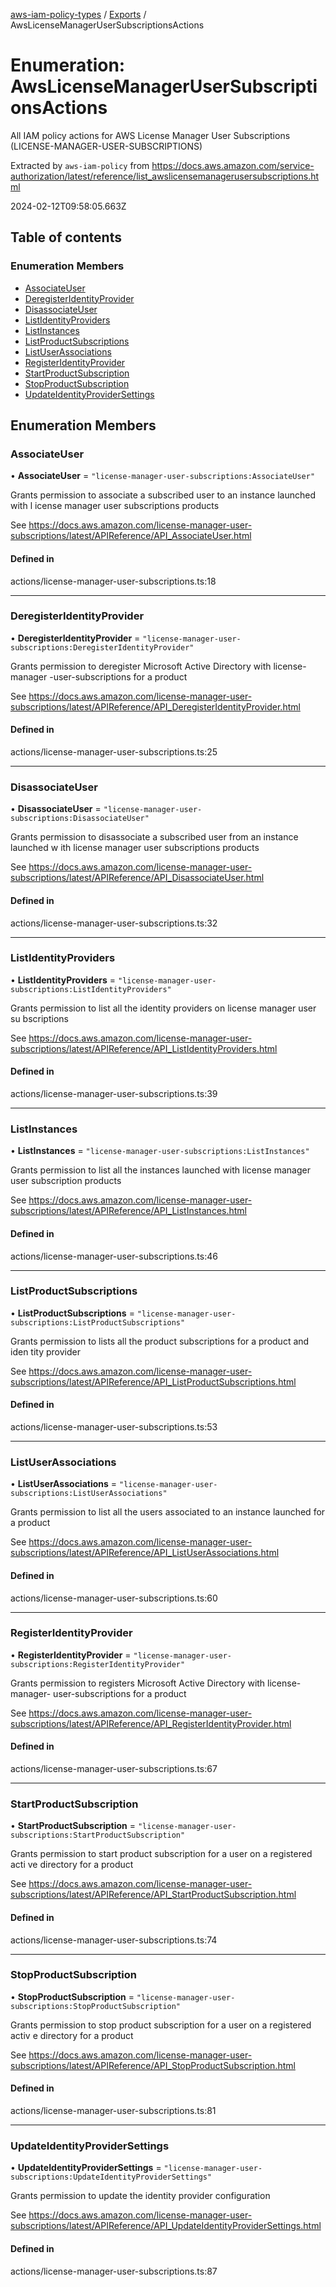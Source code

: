 [aws-iam-policy-types](../README.md) / [Exports](../modules.md) / AwsLicenseManagerUserSubscriptionsActions

# Enumeration: AwsLicenseManagerUserSubscriptionsActions

All IAM policy actions for AWS License Manager User Subscriptions (LICENSE-MANAGER-USER-SUBSCRIPTIONS)

Extracted by `aws-iam-policy` from
https://docs.aws.amazon.com/service-authorization/latest/reference/list_awslicensemanagerusersubscriptions.html

2024-02-12T09:58:05.663Z

## Table of contents

### Enumeration Members

- [AssociateUser](AwsLicenseManagerUserSubscriptionsActions.md#associateuser)
- [DeregisterIdentityProvider](AwsLicenseManagerUserSubscriptionsActions.md#deregisteridentityprovider)
- [DisassociateUser](AwsLicenseManagerUserSubscriptionsActions.md#disassociateuser)
- [ListIdentityProviders](AwsLicenseManagerUserSubscriptionsActions.md#listidentityproviders)
- [ListInstances](AwsLicenseManagerUserSubscriptionsActions.md#listinstances)
- [ListProductSubscriptions](AwsLicenseManagerUserSubscriptionsActions.md#listproductsubscriptions)
- [ListUserAssociations](AwsLicenseManagerUserSubscriptionsActions.md#listuserassociations)
- [RegisterIdentityProvider](AwsLicenseManagerUserSubscriptionsActions.md#registeridentityprovider)
- [StartProductSubscription](AwsLicenseManagerUserSubscriptionsActions.md#startproductsubscription)
- [StopProductSubscription](AwsLicenseManagerUserSubscriptionsActions.md#stopproductsubscription)
- [UpdateIdentityProviderSettings](AwsLicenseManagerUserSubscriptionsActions.md#updateidentityprovidersettings)

## Enumeration Members

### AssociateUser

• **AssociateUser** = ``"license-manager-user-subscriptions:AssociateUser"``

Grants permission to associate a subscribed user to an instance launched with l
icense manager user subscriptions products

See https://docs.aws.amazon.com/license-manager-user-subscriptions/latest/APIReference/API_AssociateUser.html

#### Defined in

actions/license-manager-user-subscriptions.ts:18

___

### DeregisterIdentityProvider

• **DeregisterIdentityProvider** = ``"license-manager-user-subscriptions:DeregisterIdentityProvider"``

Grants permission to deregister Microsoft Active Directory with license-manager
-user-subscriptions for a product

See https://docs.aws.amazon.com/license-manager-user-subscriptions/latest/APIReference/API_DeregisterIdentityProvider.html

#### Defined in

actions/license-manager-user-subscriptions.ts:25

___

### DisassociateUser

• **DisassociateUser** = ``"license-manager-user-subscriptions:DisassociateUser"``

Grants permission to disassociate a subscribed user from an instance launched w
ith license manager user subscriptions products

See https://docs.aws.amazon.com/license-manager-user-subscriptions/latest/APIReference/API_DisassociateUser.html

#### Defined in

actions/license-manager-user-subscriptions.ts:32

___

### ListIdentityProviders

• **ListIdentityProviders** = ``"license-manager-user-subscriptions:ListIdentityProviders"``

Grants permission to list all the identity providers on license manager user su
bscriptions

See https://docs.aws.amazon.com/license-manager-user-subscriptions/latest/APIReference/API_ListIdentityProviders.html

#### Defined in

actions/license-manager-user-subscriptions.ts:39

___

### ListInstances

• **ListInstances** = ``"license-manager-user-subscriptions:ListInstances"``

Grants permission to list all the instances launched with license manager user
subscription products

See https://docs.aws.amazon.com/license-manager-user-subscriptions/latest/APIReference/API_ListInstances.html

#### Defined in

actions/license-manager-user-subscriptions.ts:46

___

### ListProductSubscriptions

• **ListProductSubscriptions** = ``"license-manager-user-subscriptions:ListProductSubscriptions"``

Grants permission to lists all the product subscriptions for a product and iden
tity provider

See https://docs.aws.amazon.com/license-manager-user-subscriptions/latest/APIReference/API_ListProductSubscriptions.html

#### Defined in

actions/license-manager-user-subscriptions.ts:53

___

### ListUserAssociations

• **ListUserAssociations** = ``"license-manager-user-subscriptions:ListUserAssociations"``

Grants permission to list all the users associated to an instance launched for
a product

See https://docs.aws.amazon.com/license-manager-user-subscriptions/latest/APIReference/API_ListUserAssociations.html

#### Defined in

actions/license-manager-user-subscriptions.ts:60

___

### RegisterIdentityProvider

• **RegisterIdentityProvider** = ``"license-manager-user-subscriptions:RegisterIdentityProvider"``

Grants permission to registers Microsoft Active Directory with license-manager-
user-subscriptions for a product

See https://docs.aws.amazon.com/license-manager-user-subscriptions/latest/APIReference/API_RegisterIdentityProvider.html

#### Defined in

actions/license-manager-user-subscriptions.ts:67

___

### StartProductSubscription

• **StartProductSubscription** = ``"license-manager-user-subscriptions:StartProductSubscription"``

Grants permission to start product subscription for a user on a registered acti
ve directory for a product

See https://docs.aws.amazon.com/license-manager-user-subscriptions/latest/APIReference/API_StartProductSubscription.html

#### Defined in

actions/license-manager-user-subscriptions.ts:74

___

### StopProductSubscription

• **StopProductSubscription** = ``"license-manager-user-subscriptions:StopProductSubscription"``

Grants permission to stop product subscription for a user on a registered activ
e directory for a product

See https://docs.aws.amazon.com/license-manager-user-subscriptions/latest/APIReference/API_StopProductSubscription.html

#### Defined in

actions/license-manager-user-subscriptions.ts:81

___

### UpdateIdentityProviderSettings

• **UpdateIdentityProviderSettings** = ``"license-manager-user-subscriptions:UpdateIdentityProviderSettings"``

Grants permission to update the identity provider configuration

See https://docs.aws.amazon.com/license-manager-user-subscriptions/latest/APIReference/API_UpdateIdentityProviderSettings.html

#### Defined in

actions/license-manager-user-subscriptions.ts:87
